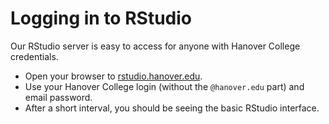 # Logging in to RStudio

Our RStudio server is easy to access for anyone with Hanover College credentials.

- Open your browser to [rstudio.hanover.edu](http://rstudio.hanover.edu).
- Use your Hanover College login (without the `@hanover.edu` part) and email password.
- After a short interval, you should be seeing the basic RStudio interface.
